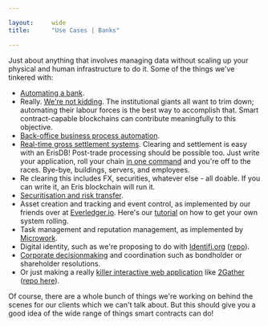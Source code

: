 ```yaml
---

layout:     wide
title:      "Use Cases | Banks"

---
```


Just about anything that involves managing data without scaling up your physical and human infrastructure to do it. Some of the things we've tinkered with: 

* [Automating a bank](https://eng.erisindustries.com/tutorials/2015/03/11/solidity-1/).
* Really. [We're not kidding](https://eng.erisindustries.com/tutorials/2015/03/12/solidity-2/). The institutional giants all want to trim down; automating their labour forces is the best way to accomplish that. Smart contract-capable blockchains can contribute meaningfully to this objective.
* [Back-office business process automation](https://github.com/eris-ltd/eris-std-lib/blob/master/examples/payroll.sol).
* [Real-time gross settlement systems](https://bankers.eris.industries/#/26). Clearing and settlement is easy with an ErisDB! Post-trade processing should be possible too. Just write your application, roll your chain [in one command](https://eng.erisindustries.com/tutorials/2015/04/25/make-thelonious-chain/) and you're off to the races. Bye-bye, buildings, servers, and employees.
* Re clearing this includes FX, securities, whatever else - all doable. If you can write it, an Eris blockchain will run it.
* [Securitisation and risk transfer](https://db.erisindustries.com/distributed%20business/2015/04/28/smart-securitisation/).
* Asset creation and tracking and event control, as implemented by our friends over at [Everledger.io](http://www.everledger.io/smart_contracts). Here's our [tutorial](https://db.erisindustries.com/legal%20tech/2015/05/01/tracking-digits/) on how to get your own system rolling.
* Task management and reputation management, as implemented by [Microwork](https://bitcoinmagazine.com/20313/microwork-io-uses-smart-contracts-coordinate-small-tasks-worldwide/).
* Digital identity, such as we're proposing to do with [Identifi.org](http://identifi.org) ([repo](https://github.com/identifi/identifi)).
* [Corporate decisionmaking](https://github.com/project-douglas/eris) and coordination such as bondholder or shareholder resolutions.
* Or just making a really [killer interactive web application](http://blog.confluent.io/2015/05/27/using-logs-to-build-a-solid-data-infrastructure-or-why-dual-writes-are-a-bad-idea/) like [2Gather](https://eng.erisindustries.com/tutorials/2015/04/07/2gather/) ([repo here](https://github.com/eris-ltd/2gather)).

Of course, there are a whole bunch of things we're working on behind the scenes for our clients which we can't talk about. But this should give you a good idea of the wide range of things smart contracts can do!

